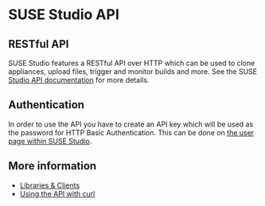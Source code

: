 # SUSE Studio API

## RESTful API

SUSE Studio features a RESTful API over HTTP which can be used to clone
appliances, upload files, trigger and monitor builds and more. See the SUSE
[Studio API documentation][studio-api] for more details.

## Authentication

In order to use the API you have to create an API key which will be used as the
password for HTTP Basic Authentication. This can be done on [the user page
within SUSE Studio][studio-api-key].

## More information

* [Libraries & Clients](libraries_and_clients.html)
* [Using the API with curl](using_api_with_curl.html)


[studio-api]: v2/index.html
[studio-api-key]: http://susestudio.com/user/show_api_key
